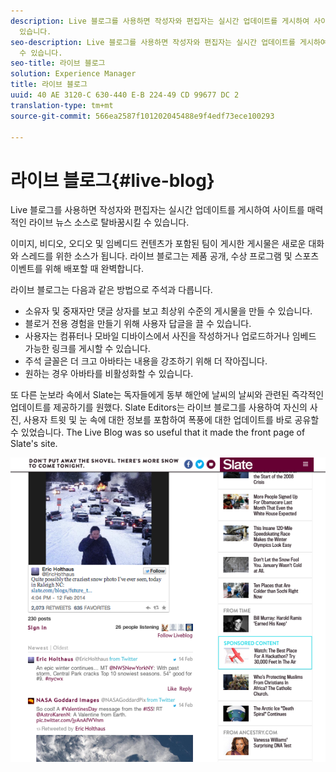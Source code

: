 ```yaml
---
description: Live 블로그를 사용하면 작성자와 편집자는 실시간 업데이트를 게시하여 사이트를 매력적인 라이브 뉴스 소스로 탈바꿈시킬 수
  있습니다.
seo-description: Live 블로그를 사용하면 작성자와 편집자는 실시간 업데이트를 게시하여 사이트를 매력적인 라이브 뉴스 소스로 탈바꿈시킬
  수 있습니다.
seo-title: 라이브 블로그
solution: Experience Manager
title: 라이브 블로그
uuid: 40 AE 3120-C 630-440 E-B 224-49 CD 99677 DC 2
translation-type: tm+mt
source-git-commit: 566ea2587f101202045488e9f4edf73ece100293

---
```



# 라이브 블로그{#live-blog}

Live 블로그를 사용하면 작성자와 편집자는 실시간 업데이트를 게시하여 사이트를 매력적인 라이브 뉴스 소스로 탈바꿈시킬 수 있습니다.

이미지, 비디오, 오디오 및 임베디드 컨텐츠가 포함된 팀이 게시한 게시물은 새로운 대화와 스레드를 위한 소스가 됩니다. 라이브 블로그는 제품 공개, 수상 프로그램 및 스포츠 이벤트를 위해 배포할 때 완벽합니다.

라이브 블로그는 다음과 같은 방법으로 주석과 다릅니다.

* 소유자 및 중재자만 댓글 상자를 보고 최상위 수준의 게시물을 만들 수 있습니다.
* 블로거 전용 경험을 만들기 위해 사용자 답글을 끌 수 있습니다.
* 사용자는 컴퓨터나 모바일 디바이스에서 사진을 작성하거나 업로드하거나 임베드 가능한 링크를 게시할 수 있습니다.
* 주석 글꼴은 더 크고 아바타는 내용을 강조하기 위해 더 작아집니다.
* 원하는 경우 아바타를 비활성화할 수 있습니다.

또 다른 눈보라 속에서 Slate는 독자들에게 동부 해안에 날씨의 날씨와 관련된 즉각적인 업데이트를 제공하기를 원했다. Slate Editors는 라이브 블로그를 사용하여 자신의 사진, 사용자 트윗 및 눈 속에 대한 정보를 포함하여 폭풍에 대한 업데이트를 바로 공유할 수 있었습니다. The Live Blog was so useful that it made the front page of Slate's site.

![](assets/LiveBlogSlate_example.png)

